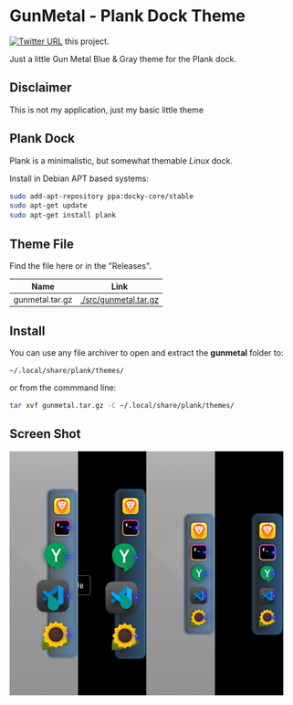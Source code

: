 # GunMetal - Plank Dock Theme

<a class="twitter-share-button"
  href="https://twitter.com/share?ref_src=twsrc%5Etfw&text='GunMetal+-+Plank+Theme+'+-+Simple+Plank+Dock+theme%0A%23Linux+%23theme+via+%40thefluxapex">![Twitter URL](https://img.shields.io/twitter/url?style=social&url=https%3A%2F%2Fgithub.com%2FLateralus138%2FGunMetal-Plank-Theme)</a> this project.

Just a little Gun Metal Blue &amp; Gray theme for the Plank dock.

## Disclaimer

This is not my application, just my basic little theme

## Plank Dock

Plank is a minimalistic, but somewhat themable *Linux* dock.

Install in Debian APT based systems:

```Bash
sudo add-apt-repository ppa:docky-core/stable
sudo apt-get update
sudo apt-get install plank
```

## Theme File

Find the file here or in the "Releases".

|Name|Link|
|:---:|:---:|
|gunmetal.tar.gz|[./src/gunmetal.tar.gz](./src/gunmetal.tar.gz)|

## Install

You can use any file archiver to open and extract the **gunmetal** folder to:

```
~/.local/share/plank/themes/
```

or from the commmand line:

```Bash
tar xvf gunmetal.tar.gz -C ~/.local/share/plank/themes/
```

## Screen Shot

![Preview](./docs/media/screens/gunmetalplank_preview.png)
